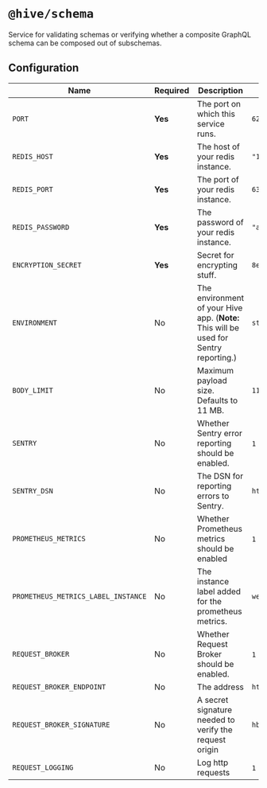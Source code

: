 # `@hive/schema`

Service for validating schemas or verifying whether a composite GraphQL schema can be composed out
of subschemas.

## Configuration

| Name                                | Required | Description                                                                           | Example Value                                        |
| ----------------------------------- | -------- | ------------------------------------------------------------------------------------- | ---------------------------------------------------- |
| `PORT`                              | **Yes**  | The port on which this service runs.                                                  | `6250`                                               |
| `REDIS_HOST`                        | **Yes**  | The host of your redis instance.                                                      | `"127.0.0.1"`                                        |
| `REDIS_PORT`                        | **Yes**  | The port of your redis instance.                                                      | `6379`                                               |
| `REDIS_PASSWORD`                    | **Yes**  | The password of your redis instance.                                                  | `"apollorocks"`                                      |
| `ENCRYPTION_SECRET`                 | **Yes**  | Secret for encrypting stuff.                                                          | `8ebe95cg21c1fee355e9fa32c8c33141`                   |
| `ENVIRONMENT`                       | No       | The environment of your Hive app. (**Note:** This will be used for Sentry reporting.) | `staging`                                            |
| `BODY_LIMIT`                        | No       | Maximum payload size. Defaults to 11 MB.                                              | `11000000`                                           |
| `SENTRY`                            | No       | Whether Sentry error reporting should be enabled.                                     | `1` (enabled) or `0` (disabled)                      |
| `SENTRY_DSN`                        | No       | The DSN for reporting errors to Sentry.                                               | `https://dooobars@o557896.ingest.sentry.io/12121212` |
| `PROMETHEUS_METRICS`                | No       | Whether Prometheus metrics should be enabled                                          | `1` (enabled) or `0` (disabled)                      |
| `PROMETHEUS_METRICS_LABEL_INSTANCE` | No       | The instance label added for the prometheus metrics.                                  | `webhooks-service`                                   |
| `REQUEST_BROKER`                    | No       | Whether Request Broker should be enabled.                                             | `1` (enabled) or `0` (disabled)                      |
| `REQUEST_BROKER_ENDPOINT`           | No       | The address                                                                           | `https://broker.worker.dev`                          |
| `REQUEST_BROKER_SIGNATURE`          | No       | A secret signature needed to verify the request origin                                | `hbsahdbzxch123`                                     |
| `REQUEST_LOGGING`                   | No       | Log http requests                                                                     | `1` (enabled) or `0` (disabled)                      |
